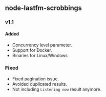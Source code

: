## node-lastfm-scrobbings

### v1.1

#### Added

- Concurrency level parameter.
- Support for Docker.
- Binaries for Linux/Windows

### Fixed

- Fixed pagination issue.
- Avoided duplicated results.
- Not including `Listening now` result anymore.
